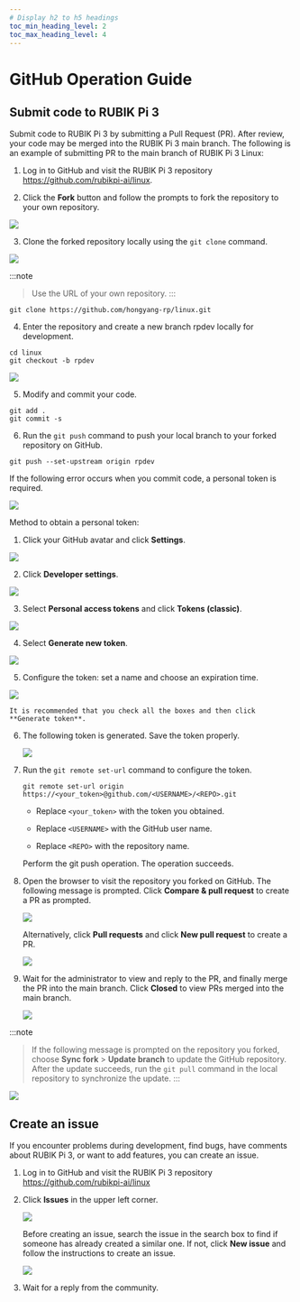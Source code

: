 ```yaml
---
# Display h2 to h5 headings
toc_min_heading_level: 2
toc_max_heading_level: 4
---
```


# GitHub Operation Guide

## Submit code to RUBIK Pi 3

Submit code to RUBIK Pi 3 by submitting a Pull Request (PR). After review, your code may be merged into the RUBIK Pi 3 main branch. The following is an example of submitting PR to the main branch of RUBIK Pi 3 Linux:

1. Log in to GitHub and visit the RUBIK Pi 3 repository https://github.com/rubikpi-ai/linux.

2. Click the **Fork** button and follow the prompts to fork the repository to your own repository.

![](images/image-163.png)

3. Clone the forked repository locally using the `git clone` command.

  ![](images/image-166.png)

  :::note
  >
  > Use the URL of your own repository.
  :::

  ```shell
  git clone https://github.com/hongyang-rp/linux.git
  ```

4. Enter the repository and create a new branch rpdev locally for development.

  ```shell
  cd linux 
  git checkout -b rpdev
  ```

![](images/image-155.png)

5. Modify and commit your code.

  ```shell
  git add .   
  git commit -s
  ```

6. Run the `git push` command to push your local branch to your forked repository on GitHub.

  ```shell
  git push --set-upstream origin rpdev
  ```

If the following error occurs when you commit code, a personal token is required.

![](images/image-154.png)

Method to obtain a personal token:

1. Click your GitHub avatar and click **Settings**.

![](images/image-153.png)

2. Click **Developer settings**.

![](images/image-178.png)

3. Select **Personal access tokens** and click **Tokens (classic)**.

![](images/image-177.png)


4. Select **Generate new token**.

  ![](images/image-175.png)

5. Configure the token: set a name and choose an expiration time.

  ![](images/image-176.png)

    It is recommended that you check all the boxes and then click **Generate token**.

6. The following token is generated. Save the token properly.

   ![](images/image-170.png)

7. Run the `git remote set-url` command to configure the token.

   ```shell
   git remote set-url origin  https://<your_token>@github.com/<USERNAME>/<REPO>.git
   ```

   * Replace `<your_token>` with the token you obtained.

   * Replace `<USERNAME>` with the GitHub user name.

   * Replace `<REPO>` with the repository name.

   Perform the git push operation. The operation succeeds.

8. Open the browser to visit the repository you forked on GitHub. The following message is prompted. Click **Compare & pull request** to create a PR as prompted.

   ![](images/image-172.png)

   Alternatively, click **Pull requests** and click **New pull request** to create a PR.

   ![](images/image-173.png)

9. Wait for the administrator to view and reply to the PR, and finally merge the PR into the main branch. Click **Closed** to view PRs merged into the main branch.

   ![](images/image-174.png)

:::note
>
> If the following message is prompted on the repository you forked, choose **Sync fork** > **Update branch** to update the GitHub repository. After the update succeeds, run the `git pull` command in the local repository to synchronize the update.
:::

![](images/image-169.png)

## Create an issue

If you encounter problems during development, find bugs, have comments about RUBIK Pi 3, or want to add features, you can create an issue.

1. Log in to GitHub and visit the RUBIK Pi 3 repository https://github.com/rubikpi-ai/linux

2. Click **Issues** in the upper left corner.

   ![](images/image-168.png)

   Before creating an issue, search the issue in the search box to find if someone has already created a similar one. If not, click **New issue** and follow the instructions to create an issue.

   ![](images/image-171.png)

3. Wait for a reply from the community.
